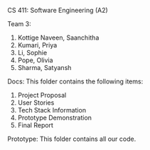 CS 411: Software Engineering (A2)

Team 3:
  1. Kottige Naveen, Saanchitha
  2. Kumari, Priya
  3. Li, Sophie
  4. Pope, Olivia
  5. Sharma, Satyansh

Docs:
This folder contains the following items:
  1. Project Proposal
  2. User Stories
  3. Tech Stack Information
  4. Prototype Demonstration
  5. Final Report

Prototype:
This folder contains all our code.
